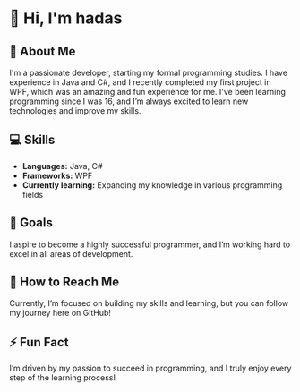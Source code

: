 # 👋 Hi, I'm hadas

## 🌟 About Me
I'm a passionate developer, starting my formal programming studies. I have experience in Java and C#, and I recently completed my first project in WPF, which was an amazing and fun experience for me. I've been learning programming since I was 16, and I’m always excited to learn new technologies and improve my skills.

## 💻 Skills
- **Languages:** Java, C#
- **Frameworks:** WPF
- **Currently learning:** Expanding my knowledge in various programming fields

## 🌱 Goals
I aspire to become a highly successful programmer, and I’m working hard to excel in all areas of development.

## 🔗 How to Reach Me
Currently, I’m focused on building my skills and learning, but you can follow my journey here on GitHub!

## ⚡ Fun Fact
I’m driven by my passion to succeed in programming, and I truly enjoy every step of the learning process!
